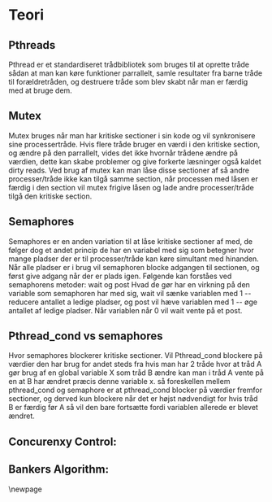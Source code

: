 # Teori
## Pthreads
Pthread er et standardiseret trådbibliotek som bruges til at oprette tråde sådan at man kan køre funktioner parrallelt, samle resultater fra barne tråde til forældretråden, og destruere tråde som blev skabt når man er færdig med at bruge dem.
 
## Mutex
Mutex bruges når man har kritiske sectioner i sin kode og vil synkronisere sine processertråde. Hvis flere tråde bruger en værdi i den kritiske section, og ændre på den parrallelt, vides det ikke hvornår trådene ændre på værdien, dette kan skabe problemer og give forkerte læsninger også kaldet dirty reads. Ved brug af mutex kan man låse disse sectioner af så andre processer/tråde ikke kan tilgå samme section, når processen med låsen er færdig i den section vil mutex frigive låsen og lade andre processer/tråde tilgå den kritiske section. 

## Semaphores
Semaphores er en anden variation til at låse kritiske sectioner af med, de følger dog et andet princip de har en variabel med sig som betegner hvor mange pladser der er til processer/tråde kan køre simultant med hinanden. Når alle pladser er i brug vil semaphoren blocke adgangen til sectionen, og først give adgang når der er plads igen. Følgende kan forståes ved semaphorens metoder: wait og post Hvad de gør har en virkning på den variable som semaphoren har med sig, wait vil sænke variablen med 1 -- reducere antallet a ledige pladser, og post vil hæve variablen med 1 -- øge antallet af ledige pladser. Når variablen når 0 vil wait vente på et post.

## Pthread_cond vs semaphores
Hvor semaphores blockerer kritiske sectioner. Vil Pthread_cond blockere på værdier den har brug for andet steds fra hvis man har 2 tråde hvor at tråd A gør brug af en global variable X som tråd B ændre kan man i tråd A vente på en at B har ændret præcis denne variable x. så foreskellen mellem pthread_cond og semaphore er at pthread_cond blocker på værdier fremfor sectioner, og derved kun blockere når det er højst nødvendigt for hvis tråd B er færdig før A så vil den bare fortsætte fordi variablen allerede er blevet ændret.


## Concurenxy Control:

## Bankers Algorithm:
\newpage
